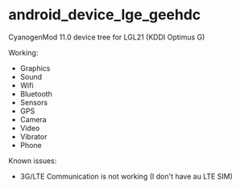 android_device_lge_geehdc
==============================

CyanogenMod 11.0 device tree for LGL21 (KDDI Optimus G) 

Working:
* Graphics
* Sound
* Wifi
* Bluetooth
* Sensors
* GPS
* Camera
* Video
* Vibrator
* Phone  

Known issues:
* 3G/LTE Communication is not working (I don't have au LTE SIM)

